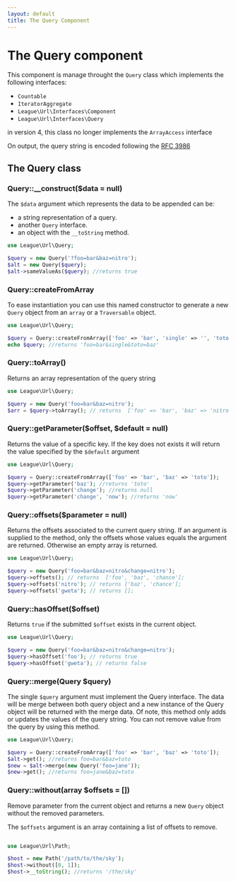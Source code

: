 ```yaml
---
layout: default
title: The Query Component
---
```


# The Query component

This component is manage throught the `Query` class which implements the following interfaces:

- `Countable`
- `IteratorAggregate`
- `League\Url\Interfaces\Component`
- `League\Url\Interfaces\Query`

<p class="message-warning">in version 4, this class no longer implements the <code>ArrayAccess</code> interface</p>

<p class="message-info">On output, the query string is encoded following the <a href="http://www.faqs.org/rfcs/rfc3968" target="_blank">RFC 3986</a></p>

## The Query class

### Query::__construct($data = null)

The `$data` argument which represents the data to be appended can be:

- a string representation of a query.
- another `Query` interface.
- an object with the `__toString` method.

~~~php
use League\Url\Query;

$query = new Query('?foo=bar&baz=nitro');
$alt = new Query($query);
$alt->sameValueAs($query); //returns true
~~~

### Query::createFromArray

To ease instantiation you can use this named constructor to generate a new `Query` object from an `array` or a `Traversable` object.

~~~php
use League\Url\Query;

$query = Query::createFromArray(['foo' => 'bar', 'single' => '', 'toto' => 'baz']);
echo $query; //returns 'foo=bar&single&toto=baz'
~~~

### Query::toArray()

Returns an array representation of the query string

~~~php
use League\Url\Query;

$query = new Query('foo=bar&baz=nitro');
$arr = $query->toArray(); // returns  ['foo' => 'bar', 'baz' => 'nitro', ];
~~~

### Query::getParameter($offset, $default = null)

Returns the value of a specific key. If the key does not exists it will return the value specified by the `$default` argument

~~~php
use League\Url\Query;

$query = Query::createFromArray(['foo' => 'bar', 'baz' => 'toto']);
$query->getParameter('baz'); //returns 'toto'
$query->getParameter('change'); //returns null
$query->getParameter('change', 'now'); //returns 'now'
~~~

### Query::offsets($parameter = null)

Returns the offsets associated to the current query string. If an argument is supplied to the method, only the offsets whose values equals the argument are returned. Otherwise an empty array is returned.

~~~php
use League\Url\Query;

$query = new Query('foo=bar&baz=nitro&change=nitro');
$query->offsets(); // returns  ['foo', 'baz', 'chance'];
$query->offsets('nitro'); // returns ['baz', 'chance'];
$query->offsets('gweta'); // returns [];
~~~

### Query::hasOffset($offset)

Returns `true` if the submitted `$offset` exists in the current object.

~~~php
use League\Url\Query;

$query = new Query('foo=bar&baz=nitro&change=nitro');
$query->hasOffset('foo'); // returns true
$query->hasOffset('gweta'); // returns false
~~~

### Query::merge(Query $query)

The single `$query` argument must implement the Query interface. The data will be merge between both query object and a new instance of the Query object will be returned with the merge data. Of note, this method only adds or updates the values of the query string. You can not remove value from the query by using this method.

~~~php
use League\Url\Query;

$query = Query::createFromArray(['foo' => 'bar', 'baz' => 'toto']);
$alt->get(); //returns foo=bar&baz=toto
$new = $alt->merge(new Query('foo=jane'));
$new->get(); //returns foo=jane&baz=toto
~~~

### Query::without(array $offsets = [])

Remove parameter from the current object and returns a new `Query` object without the removed parameters.

The `$offsets` argument is an array containing a list of offsets to remove.

~~~php

use League\Url\Path;

$host = new Path('/path/to/the/sky');
$host->without([0, 1]);
$host->__toString(); //returns '/the/sky'
~~~